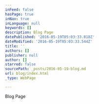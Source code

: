```yaml
---
inFeed: false
hasPage: true
inNav: true
inLanguage: null
keywords: []
description: Blog Page
datePublished: '2016-05-19T05:03:33.818Z'
dateModified: '2016-05-19T05:03:33.544Z'
title: ''
authors: []
publisher: null
author: []
starred: false
sourcePath: _posts/2016-05-19-blog.md
url: blog/index.html
_type: WebPage

---
```

Blog Page